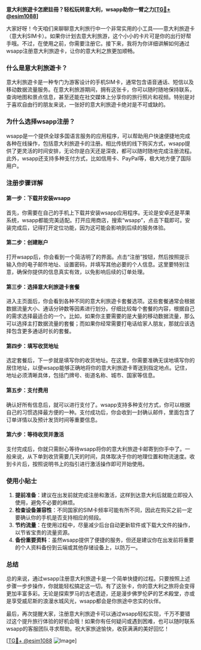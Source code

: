 **意大利旅遊卡怎麽註冊？轻松玩转意大利，wsapp助你一臂之力[[TG💪+ @esim1088](https://t.me/s/esim1088)]**

大家好呀！今天咱们来聊聊意大利旅行中一个非常实用的小工具——意大利旅遊卡（意大利SIM卡）。如果你计划去意大利旅游，这个小小的卡片可是你的出行好帮手哦。不过，在使用之前，你需要注册它。接下来，我将为你详细讲解如何通过wsapp注册意大利旅遊卡，让你的意大利之旅更加顺畅。

### 什么是意大利旅遊卡？

意大利旅遊卡是一种专门为游客设计的手机SIM卡，通常包含语音通话、短信以及移动数据流量服务。在意大利旅游期间，拥有这张卡，你可以随时随地保持联系，查询地图和景点信息，甚至还能在社交媒体上分享你的旅行照片和视频。特别是对于喜欢自由行的朋友来说，一张好的意大利旅遊卡绝对是不可或缺的。

### 为什么选择wsapp注册？

wsapp是一个提供全球多国语言服务的应用程序，可以帮助用户快速便捷地完成各种在线操作，包括意大利旅遊卡的注册。相比传统的线下购买方式，wsapp提供了更灵活的时间安排，无论你是白天还是深夜，都可以随时随地完成注册流程。此外，wsapp还支持多种支付方式，比如信用卡、PayPal等，极大地方便了国际用户。

### 注册步骤详解

#### 第一步：下载并安装wsapp

首先，你需要在自己的手机上下载并安装wsapp应用程序。无论是安卓还是苹果系统，wsapp都能完美适配。打开应用商店，搜索“wsapp”，点击下载即可。安装完成后，记得打开定位功能，因为这可能会影响到后续的服务体验。

#### 第二步：创建账户

打开wsapp后，你会看到一个简洁明了的界面。点击“注册”按钮，然后按照提示输入你的电子邮件地址、设置密码，并填写其他必要的个人信息。这里要特别注意，确保你提供的信息真实有效，以免影响后续的订单处理。

#### 第三步：选择意大利旅遊卡套餐

进入主页面后，你会看到各种不同的意大利旅遊卡套餐选项。这些套餐通常会根据数据流量大小、通话分钟数等因素进行划分。仔细比较每个套餐的内容，根据自己的需求选择最适合的一个。比如，如果你主要需要的是大量的移动数据流量，那么可以选择主打数据流量的套餐；而如果你经常需要打电话给家人朋友，那就应该选择包含更多通话时长的套餐。

#### 第四步：填写收货地址

选定套餐后，下一步就是填写你的收货地址。在这里，你需要准确无误地填写你的居住地址，以便wsapp能够正确地将你的意大利旅遊卡寄送到指定地点。记住，地址必须清晰具体，包括门牌号、街道名称、城市、国家等信息。

#### 第五步：支付费用

确认好所有信息后，就可以进行支付了。wsapp支持多种支付方式，你可以根据自己的习惯选择最方便的一种。支付成功后，你会收到一封确认邮件，里面包含了订单详情以及预计发货时间等重要信息。

#### 第六步：等待收货并激活

支付完成后，你就只需耐心等待wsapp将你的意大利旅遊卡邮寄到你手中了。一般来说，从下单到收货需要几天的时间，具体取决于你的地理位置和物流速度。收到卡片后，按照说明书上的指引进行激活操作即可开始使用。

### 使用小贴士

1. **提前准备**：建议在出发前就完成注册和激活，这样到达意大利后就能立即投入使用，避免不必要的麻烦。
2. **检查设备兼容性**：不同国家的SIM卡频率可能有所不同，因此在购买之前一定要确认你的手机是否支持相应的频段。
3. **节约流量**：在使用过程中，尽量减少后台自动更新软件或下载大文件的操作，以节省宝贵的流量资源。
4. **备份重要资料**：虽然wsapp提供了便捷的服务，但还是建议你在出发前将重要的个人资料备份到云端或其他存储设备上，以防万一。

### 总结

总的来说，通过wsapp注册意大利旅遊卡是一个简单快捷的过程。只要按照上述步骤一步步操作，你就能轻松搞定这一切。有了这张卡，你的意大利之旅将会变得更加丰富多彩。无论是探索罗马的古老遗迹，还是漫步佛罗伦萨的艺术殿堂，亦或是享受威尼斯的浪漫水城风光，wsapp都会是你旅途中忠实的伙伴。

最后，再次提醒大家，注册意大利旅遊卡可以通过wsapp轻松实现，千万不要错过这个提升旅行体验的好机会哦！如果你有任何疑问或遇到困难，也可以随时联系wsapp的客服团队寻求帮助。祝大家旅途愉快，收获满满的美好回忆！

[[TG💪+ @esim1088](https://t.me/s/esim1088) ![Image](https://i.postimg.cc/4NQfJmqS/Snipaste-2025-05-13-00-14-12.png)]